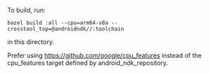 To build, run:

    bazel build :all --cpu=arm64-v8a --crosstool_top=@androidndk//:toolchain

in this directory.

Prefer using https://github.com/google/cpu_features instead of the cpu_features
target defined by android_ndk_repository.
